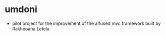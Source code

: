# umdoni

- pilot project for the improvement of the aifused mvc framework built by Rakheoana Lefela